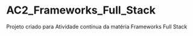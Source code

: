 # AC2_Frameworks_Full_Stack
Projeto criado para Atividade contínua da matéria Frameworks Full Stack
